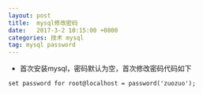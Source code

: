 ```yaml
---
layout: post
title:  mysql修改密码
date:   2017-3-2 10:15:00 +0800
categories: 技术 mysql
tag: mysql password
---
```


* 首次安装mysql，密码默认为空，首次修改密码代码如下

``` mysql
set password for root@localhost = password('zuozuo');
```
